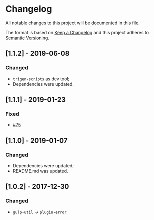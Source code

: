 # Changelog

All notable changes to this project will be documented in this file.

The format is based on [Keep a Changelog](http://keepachangelog.com/en/1.0.0/)
and this project adheres to [Semantic Versioning](http://semver.org/spec/v2.0.0.html).

<!--

DO NOT TOUCH. SAVE IT ON TOP.

## [semver] - date
### Added
- ...

### Changed
- ...

### Fixed
- ...

### Removed
- ...

-->

## [1.1.2] - 2019-06-08
### Changed
- `trigen-scripts` as dev tool;
- Dependencies were updated.

## [1.1.1] - 2019-01-23
### Fixed
- [#75](https://github.com/jgable/gulp-cache/issues/75)

## [1.1.0] - 2019-01-07
### Changed
- Dependencies were updated;
- README.md was updated.

## [1.0.2] - 2017-12-30
### Changed
- `gulp-util` -> `plugin-error`
